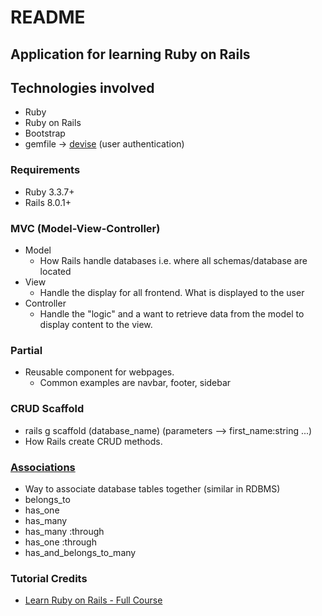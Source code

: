 # README

## Application for learning Ruby on Rails

## Technologies involved
- Ruby
- Ruby on Rails
- Bootstrap
- gemfile -> [devise](https://github.com/heartcombo/devise) (user authentication)

### Requirements
- Ruby 3.3.7+
- Rails 8.0.1+

### MVC (Model-View-Controller)
- Model
  - How Rails handle databases i.e. where all schemas/database are located
- View
  - Handle the display for all frontend. What is displayed to the user
- Controller
  - Handle the "logic" and a want to retrieve data from the model to display content to the view.


### Partial
- Reusable component for webpages.
  - Common examples are navbar, footer, sidebar

### CRUD Scaffold
- rails g scaffold (database_name) (parameters --> first_name:string ...)
- How Rails create CRUD methods.

### [Associations](https://guides.rubyonrails.org/association_basics.html#types-of-associations)
- Way to associate database tables together (similar in RDBMS)
- belongs_to
- has_one
- has_many
- has_many :through
- has_one :through
- has_and_belongs_to_many


### Tutorial Credits
- [Learn Ruby on Rails - Full Course](https://www.youtube.com/watch?v=fmyvWz5TUWg)
